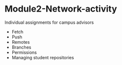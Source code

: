 # Module2-Network-activity
Individual assignments for campus advisors

* Fetch
* Push
* Remotes
* Branches
* Permissions
* Managing student repositories
